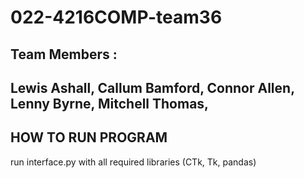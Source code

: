 # 022-4216COMP-team36

Team Members :
--------------
Lewis Ashall,
Callum Bamford,
Connor Allen,
Lenny Byrne,
Mitchell Thomas,
--------------

HOW TO RUN PROGRAM
-------------------
run interface.py with all required libraries (CTk, Tk, pandas)
